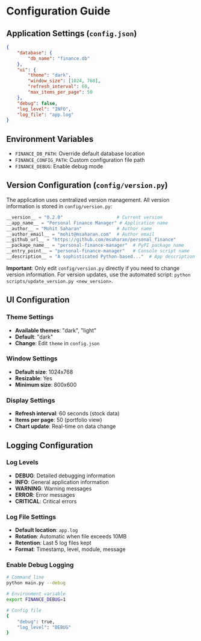 # Configuration Guide

## Application Settings (`config.json`)
```json
{
    "database": {
        "db_name": "finance.db"
    },
    "ui": {
        "theme": "dark",
        "window_size": [1024, 768],
        "refresh_interval": 60,
        "max_items_per_page": 50
    },
    "debug": false,
    "log_level": "INFO",
    "log_file": "app.log"
}
```

## Environment Variables
- `FINANCE_DB_PATH`: Override default database location
- `FINANCE_CONFIG_PATH`: Custom configuration file path
- `FINANCE_DEBUG`: Enable debug mode

## Version Configuration (`config/version.py`)
The application uses centralized version management. All version information is stored in `config/version.py`:

```python
__version__ = "0.2.0"                    # Current version
__app_name__ = "Personal Finance Manager" # Application name
__author__ = "Mohit Saharan"             # Author name
__author_email__ = "mohit@msaharan.com"  # Author email
__github_url__ = "https://github.com/msaharan/personal_finance"
__package_name__ = "personal-finance-manager"  # PyPI package name
__entry_point__ = "personal-finance-manager"   # Console script name
__description__ = "A sophisticated Python-based..."  # App description
```

**Important**: Only edit `config/version.py` directly if you need to change version information. For version updates, use the automated script: `python scripts/update_version.py <new_version>`.

## UI Configuration

### Theme Settings
- **Available themes**: "dark", "light"
- **Default**: "dark"
- **Change**: Edit `theme` in `config.json`

### Window Settings
- **Default size**: 1024x768
- **Resizable**: Yes
- **Minimum size**: 800x600

### Display Settings
- **Refresh interval**: 60 seconds (stock data)
- **Items per page**: 50 (portfolio view)
- **Chart update**: Real-time on data change

## Logging Configuration

### Log Levels
- **DEBUG**: Detailed debugging information
- **INFO**: General application information
- **WARNING**: Warning messages
- **ERROR**: Error messages
- **CRITICAL**: Critical errors

### Log File Settings
- **Default location**: `app.log`
- **Rotation**: Automatic when file exceeds 10MB
- **Retention**: Last 5 log files kept
- **Format**: Timestamp, level, module, message

### Enable Debug Logging
```bash
# Command line
python main.py --debug

# Environment variable
export FINANCE_DEBUG=1

# Config file
{
    "debug": true,
    "log_level": "DEBUG"
}
``` 